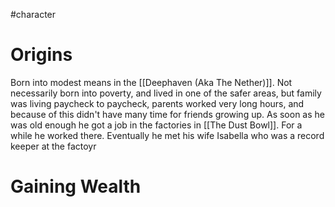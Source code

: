 #character 
# Origins
Born into modest means in the [[Deephaven (Aka The Nether)]]. Not necessarily born into poverty, and lived in one of the safer areas, but family was living paycheck to paycheck, parents worked very long hours, and because of this didn't have many time for friends growing up. As soon as he was old enough he got a job in the factories in [[The Dust Bowl]]. For a while he worked there. Eventually he met his wife Isabella who was a record keeper at the factoyr
# Gaining Wealth
